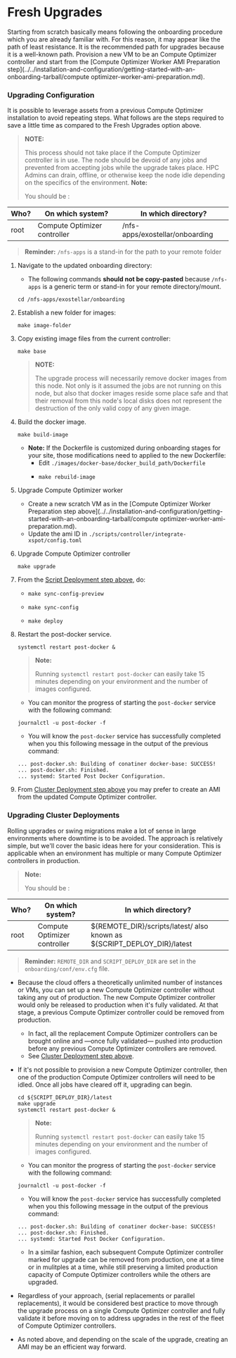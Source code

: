 # Fresh Upgrades

Starting from scratch basically means following the onboarding procedure which you are already familiar with. For this reason, it may appear like the path of least resistance. It is the recommended path for upgrades because it is a well-known path. Provision a new VM to be an Compute Optimizer controller and start from the [Compute Optimizer Worker AMI Preparation step](../../installation-and-configuration/getting-started-with-an-onboarding-tarball/compute optimizer-worker-ami-preparation.md).

### Upgrading Configuration <a href="#user-content-upgrading-configuration" id="user-content-upgrading-configuration"></a>

It is possible to leverage assets from a previous Compute Optimizer installation to avoid repeating steps. What follows are the steps required to save a little time as compared to the Fresh Upgrades option above.

> **NOTE:**
>
> This process should not take place if the Compute Optimizer controller is in use. The node should be devoid of any jobs and prevented from accepting jobs while the upgrade takes place. HPC Admins can drain, offline, or otherwise keep the node idle depending on the specifics of the environment. **Note:**
>
> You should be :

| Who? | On which system?  | In which directory?             |
| ---- | ----------------- | ------------------------------- |
| root | Compute Optimizer controller | /nfs-apps/exostellar/onboarding |

> **Reminder:** `/nfs-apps` is a stand-in for the path to your remote folder

1.  Navigate to the updated onboarding directory:

    * The following commands **should not be copy-pasted** because `/nfs-apps` is a generic term or stand-in for your remote directory/mount.

    ```
    cd /nfs-apps/exostellar/onboarding
    ```
2.  Establish a new folder for images:

    ```
    make image-folder
    ```
3.  Copy existing image files from the current controller:

    ```
    make base
    ```

    > **NOTE:**
    >
    > The upgrade process will necessarily remove docker images from this node. Not only is it assumed the jobs are not running on this node, but also that docker images reside some place safe and that their removal from this node's local disks does not represent the destruction of the only valid copy of any given image.
4.  Build the docker image.

    ```
    make build-image
    ```

    * **Note:** If the Dockerfile is customized during onboarding stages for your site, those modifications need to applied to the new Dockerfile:
      * Edit `./images/docker-base/docker_build_path/Dockerfile`
      * ```
        make rebuild-image
        ```
5. Upgrade Compute Optimizer worker
   * Create a new scratch VM as in the [Compute Optimizer Worker Preparation step above](../../installation-and-configuration/getting-started-with-an-onboarding-tarball/compute optimizer-worker-ami-preparation.md).
   * Update the ami ID in `./scripts/controller/integrate-xspot/config.toml`
6.  Upgrade Compute Optimizer controller

    ```
    make upgrade
    ```
7. From the [Script Deployment step above](../../installation-and-configuration/getting-started-with-an-onboarding-tarball/script-deployment.md), do:
   * ```
     make sync-config-preview
     ```
   * ```
     make sync-config
     ```
   * ```
     make deploy
     ```
8.  Restart the post-docker service.

    ```
    systemctl restart post-docker &
    ```

    > **Note:**
    >
    > Running `systemctl restart post-docker` can easily take 15 minutes depending on your environment and the number of images configured.

    * You can monitor the progress of starting the `post-docker` service with the following command:

    ```
    journalctl -u post-docker -f
    ```

    * You will know the `post-docker` service has successfully completed when you this following message in the output of the previous command:

    ```
    ... post-docker.sh: Building of conatiner docker-base: SUCCESS!
    ... post-docker.sh: Finished.
    ... systemd: Started Post Docker Configuration.
    ```
9. From [Cluster Deployment step above](../../installation-and-configuration/getting-started-with-an-onboarding-tarball/cluster-deployment.md) you may prefer to create an AMI from the updated Compute Optimizer controller.

### Upgrading Cluster Deployments <a href="#user-content-upgrading-cluster-deployments" id="user-content-upgrading-cluster-deployments"></a>

Rolling upgrades or swing migrations make a lot of sense in large environments where downtime is to be avoided. The approach is relatively simple, but we'll cover the basic ideas here for your consideration. This is applicable when an environment has multiple or many Compute Optimizer controllers in production.

> **Note:**
>
> You should be :

| Who? | On which system?  | In which directory?                                                        |
| ---- | ----------------- | -------------------------------------------------------------------------- |
| root | Compute Optimizer controller | ${REMOTE\_DIR}/scripts/latest/ also known as ${SCRIPT\_DEPLOY\_DIR}/latest |

> **Reminder:** `REMOTE_DIR` and `SCRIPT_DEPLOY_DIR` are set in the `onboarding/conf/env.cfg` file.

* Because the cloud offers a theoretically unlimited number of instances or VMs, you can set up a new Compute Optimizer controller without taking any out of production. The new Compute Optimizer controller would only be released to production when it's fully validated. At that stage, a previous Compute Optimizer controller could be removed from production.
  * In fact, all the replacement Compute Optimizer controllers can be brought online and —once fully validated— pushed into production before any previous Compute Optimizer controllers are removed.
  * See [Cluster Deployment step above](../../installation-and-configuration/getting-started-with-an-onboarding-tarball/cluster-deployment.md).
*   If it's not possible to provision a new Compute Optimizer controller, then one of the production Compute Optimizer controllers will need to be idled. Once all jobs have cleared off it, upgrading can begin.

    ```
    cd ${SCRIPT_DEPLOY_DIR}/latest
    make upgrade
    systemctl restart post-docker &
    ```

    > **Note:**
    >
    > Running `systemctl restart post-docker` can easily take 15 minutes depending on your environment and the number of images configured.

    * You can monitor the progress of starting the `post-docker` service with the following command:

    ```
    journalctl -u post-docker -f
    ```

    * You will know the `post-docker` service has successfully completed when you this following message in the output of the previous command:

    ```
    ... post-docker.sh: Building of conatiner docker-base: SUCCESS!
    ... post-docker.sh: Finished.
    ... systemd: Started Post Docker Configuration.
    ```

    * In a similar fashion, each subsequent Compute Optimizer controller marked for upgrade can be removed from production, one at a time or in mulitples at a time, while still preserving a limited production capacity of Compute Optimizer controllers while the others are upgraded.
* Regardless of your approach, (serial replacements or parallel replacements), it would be considered best practice to move through the upgrade process on a single Compute Optimizer controller and fully validate it before moving on to address upgrades in the rest of the fleet of Compute Optimizer controllers.
* As noted above, and depending on the scale of the upgrade, creating an AMI may be an efficient way forward.
